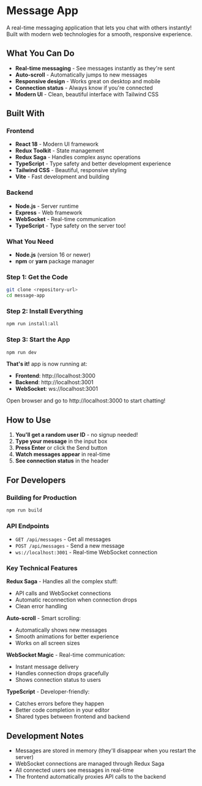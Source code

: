 # Message App

A real-time messaging application that lets you chat with others instantly! Built with modern web technologies for a smooth, responsive experience.

## What You Can Do

-  **Real-time messaging** - See messages instantly as they're sent
-  **Auto-scroll** - Automatically jumps to new messages
- **Responsive design** - Works great on desktop and mobile
-  **Connection status** - Always know if you're connected
-  **Modern UI** - Clean, beautiful interface with Tailwind CSS

## Built With

### Frontend
- **React 18** - Modern UI framework
- **Redux Toolkit** - State management
- **Redux Saga** - Handles complex async operations
- **TypeScript** - Type safety and better development experience
- **Tailwind CSS** - Beautiful, responsive styling
- **Vite** - Fast development and building

### Backend
- **Node.js** - Server runtime
- **Express** - Web framework
- **WebSocket** - Real-time communication
- **TypeScript** - Type safety on the server too!

### What You Need
- **Node.js** (version 16 or newer)
- **npm** or **yarn** package manager

### Step 1: Get the Code
```bash
git clone <repository-url>
cd message-app
```

### Step 2: Install Everything
```bash
npm run install:all
```

### Step 3: Start the App
```bash
npm run dev
```

 **That's it!**  app is now running at:
- **Frontend**: http://localhost:3000
- **Backend**: http://localhost:3001
- **WebSocket**: ws://localhost:3001

Open  browser and go to http://localhost:3000 to start chatting!

##  How to Use

1. **You'll get a random user ID** - no signup needed!
2. **Type your message** in the input box
3. **Press Enter** or click the Send button
4. **Watch messages appear** in real-time
5. **See connection status** in the header

## For Developers

### Building for Production
```bash
npm run build
```

### API Endpoints
- `GET /api/messages` - Get all messages
- `POST /api/messages` - Send a new message
- `ws://localhost:3001` - Real-time WebSocket connection

### Key Technical Features

**Redux Saga** - Handles all the complex stuff:
- API calls and WebSocket connections
- Automatic reconnection when connection drops
- Clean error handling

**Auto-scroll** - Smart scrolling:
- Automatically shows new messages
- Smooth animations for better experience
- Works on all screen sizes

**WebSocket Magic** - Real-time communication:
- Instant message delivery
- Handles connection drops gracefully
- Shows connection status to users

**TypeScript** - Developer-friendly:
- Catches errors before they happen
- Better code completion in your editor
- Shared types between frontend and backend

## Development Notes

- Messages are stored in memory (they'll disappear when you restart the server)
- WebSocket connections are managed through Redux Saga
- All connected users see messages in real-time
- The frontend automatically proxies API calls to the backend

 
